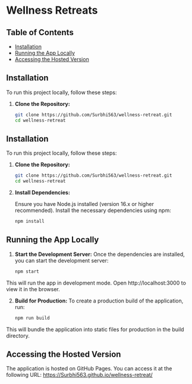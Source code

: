 # Wellness Retreats

## Table of Contents

- [Installation](#installation)
- [Running the App Locally](#running-the-app-locally)
- [Accessing the Hosted Version](#accessing-the-hosted-version)

## Installation

To run this project locally, follow these steps:

1. **Clone the Repository:**

   ```bash
   git clone https://github.com/Surbhi563/wellness-retreat.git
   cd wellness-retreat
## Installation

To run this project locally, follow these steps:

1. **Clone the Repository:**

   ```bash
   git clone https://github.com/Surbhi563/wellness-retreat.git
   cd wellness-retreat
   
2. **Install Dependencies:**

    Ensure you have Node.js installed (version 16.x or higher recommended). Install the necessary dependencies using npm:
   
    ```bash
    npm install

## Running the App Locally

1. **Start the Development Server:**
   Once the dependencies are installed, you can start the development server:
   
   ```bash
   npm start
   
  This will run the app in development mode. Open http://localhost:3000 to view it in the browser.
  
2. **Build for Production:**
   To create a production build of the application, run:
   
   ```bash
   npm run build
   
  This will bundle the application into static files for production in the build directory.

## Accessing the Hosted Version

The application is hosted on GitHub Pages. You can access it at the following URL:
https://Surbhi563.github.io/wellness-retreat/





